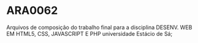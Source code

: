 # ARA0062
Arquivos de composição do trabalho final para a disciplina DESENV. WEB EM HTML5, CSS, JAVASCRIPT E PHP universidade Estácio de Sá;

